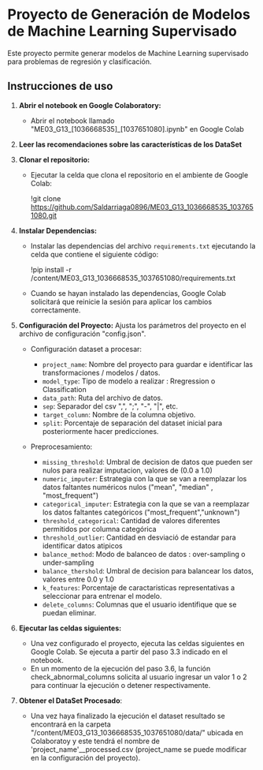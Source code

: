 # Proyecto de Generación de Modelos de Machine Learning Supervisado

Este proyecto permite generar modelos de Machine Learning supervisado para problemas de regresión y clasificación.

## Instrucciones de uso

1. **Abrir el notebook en Google Colaboratory:**
   - Abrir el notebook llamado "ME03_G13_[1036668535]_[1037651080].ipynb" en Google Colab
2. **Leer las recomendaciones sobre las características de los DataSet**
3. **Clonar el repositorio:**
   - Ejecutar la celda que clona el repositorio en el ambiente de Google Colab:
  
     !git clone https://github.com/Saldarriaga0896/ME03_G13_1036668535_1037651080.git

4. **Instalar Dependencias:**
   - Instalar las dependencias del archivo `requirements.txt` ejecutando la celda que contiene el siguiente código:
     
     !pip install -r /content/ME03_G13_1036668535_1037651080/requirements.txt

   - Cuando se hayan instalado las dependencias, Google Colab solicitará que reinicie la sesión para aplicar los cambios correctamente.
     
5. **Configuración del Proyecto:**
   Ajusta los parámetros del proyecto en el archivo de configuración "config.json".
   - Configuración dataset a procesar:
      - `project_name`: Nombre del proyecto para guardar e identificar las transformaciones / modelos / datos.
      - `model_type`: Tipo de modelo a realizar : Rregression o  Classification
      - `data_path`: Ruta del archivo de datos.
      - `sep`: Separador del csv ",", ";", "-", "|", etc.
      - `target_column`: Nombre de la columna objetivo.
      - `split`: Porcentaje de separación del dataset inicial para posteriormente hacer predicciones.

   - Preprocesamiento:
      - `missing_threshold`: Umbral de decision de datos que pueden ser nulos para realizar imputacion, valores de (0.0 a 1.0)
      - `numeric_imputer`: Estrategia con la que se van a reemplazar los datos faltantes numéricos nulos ("mean", "median" ,          "most_frequent")
      - `categorical_imputer`: Estrategia con la que se van a reemplazar los datos faltantes categóricos ("most_frequent","unknown")
      - `threshold_categorical`: Cantidad de valores diferentes permitidos por columna categórica
      - `threshold_outlier`: Cantidad en desviació de estandar para identificar datos atipicos
      - `balance_method`: Modo de balanceo de datos : over-sampling o under-sampling
      - `balance_thershold`: Umbral de decision para balancear los datos, valores entre 0.0 y 1.0
      - `k_features`: Porcentaje de caractaristicas representativas a seleccionar para entrenar el modelo. 
      - `delete_columns`: Columnas que el usuario identifique que se puedan eliminar.

6. **Ejecutar las celdas siguientes:**
   - Una vez configurado el proyecto, ejecuta las celdas siguientes en Google Colab. Se ejecuta a partir del paso 3.3 indicado en el notebook.
   - En un momento de la ejecución del paso 3.6, la función check_abnormal_columns solicita al usuario ingresar un valor 1 o 2 para continuar la ejecución o detener respectivamente.
  
7. **Obtener el DataSet Procesado**:
   - Una vez haya finalizado la ejecución el dataset resultado se encontrará en la carpeta "/content/ME03_G13_1036668535_1037651080/data/" ubicada en Colaboratoy y este tendrá el nombre de 'project_name'__processed.csv (project_name se puede modificar en la configuración del proyecto).

